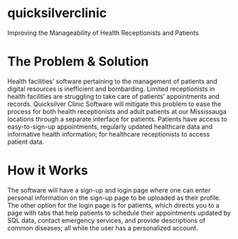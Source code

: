 # quicksilverclinic

Improving the Manageability of Health Receptionists and Patients

# The Problem & Solution

Health facilities’ software pertaining to the management of patients and digital resources is inefficient and bombarding. Limited receptionists in health facilities are struggling to take care of patients’ appointments and records. Quicksilver Clinic Software will mitigate this problem to ease the process for both health receptionists and adult patients at our Mississauga locations through a separate interface for patients. Patients have access to easy-to-sign-up appointments, regularly updated healthcare data and informative health information; for healthcare receptionists to access patient data.

# How it Works

The software will have a sign-up and login page where one can enter personal information on the sign-up page to be uploaded as their profile. The other option for the login page is for patients, which directs you to a page with tabs that help patients to schedule their appointments updated by SQL data, contact emergency services, and provide descriptions of common diseases; all while the user has a personalized account.

